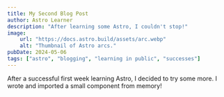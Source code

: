 ```yaml
---
title: My Second Blog Post
author: Astro Learner
description: "After learning some Astro, I couldn't stop!"
image:
    url: "https://docs.astro.build/assets/arc.webp"
    alt: "Thumbnail of Astro arcs."
pubDate: 2024-05-06
tags: ["astro", "blogging", "learning in public", "successes"]
---
```

After a successful first week learning Astro, I decided to try some more.
I wrote and imported a small component from memory!
